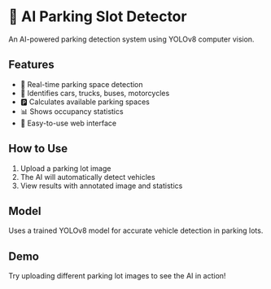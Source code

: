 # 🚗 AI Parking Slot Detector

An AI-powered parking detection system using YOLOv8 computer vision.

## Features

- 🤖 Real-time parking space detection
- 🚗 Identifies cars, trucks, buses, motorcycles
- 🅿️ Calculates available parking spaces
- 📊 Shows occupancy statistics
- 📱 Easy-to-use web interface

## How to Use

1. Upload a parking lot image
2. The AI will automatically detect vehicles
3. View results with annotated image and statistics

## Model

Uses a trained YOLOv8 model for accurate vehicle detection in parking lots.

## Demo

Try uploading different parking lot images to see the AI in action!
